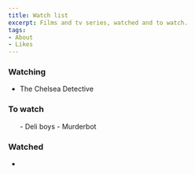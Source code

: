 ```yaml
---
title: Watch list
excerpt: Films and tv series, watched and to watch.
tags:
- About
- Likes
---
```


### Watching

<ul class="col-2">
<li>The Chelsea Detective</li>
</ul>

### To watch

<ul class="col-2">
- Deli boys
- Murderbot
</ul>

### Watched

<ul class="col-2">
<li></li>
</ul>